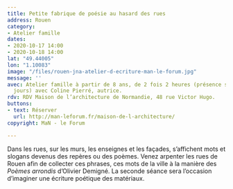 ```yaml
---
title: Petite fabrique de poésie au hasard des rues
address: Rouen
category:
- Atelier famille
dates:
- 2020-10-17 14:00
- 2020-10-18 14:00
lat: "49.44005"
lon: "1.10083"
image: "/files/rouen-jna-atelier-d-ecriture-man-le-forum.jpg"
message: ''
avec: Atelier famille à partir de 8 ans, de 2 fois 2 heures (présence sur les deux
  jours) avec Coline Pierré, autrice.
rdv: RDV Maison de l’architecture de Normandie, 48 rue Victor Hugo.
buttons:
- text: Réserver
  url: http://man-leforum.fr/maison-de-l-architecture/
copyright: MaN - le Forum

---
```

Dans les rues, sur les murs, les enseignes et les façades, s’affichent mots et slogans devenus des repères ou des poèmes. Venez arpenter les rues de Rouen afin de collecter ces phrases, ces mots de la ville à la manière des _Poèmes arrondis_ d’Olivier Demigné. La seconde séance sera l’occasion d’imaginer une écriture poétique des matériaux.
